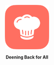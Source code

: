 <p align="center">
    <img alt="Deening" src="assets/images/logo.png" width="144">
    <p align="center">
        <strong>Deening Back for All</strong>
    </p>
</p>
